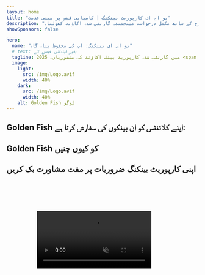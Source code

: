 ```yaml
---
layout: home
title: "یو اے ای کارپوریٹ بینکنگ | کامیابی فیس پر مبنی خدمت"
description: "پریمیم ملٹی کرنسی کارپوریٹ اکاؤنٹس بغیر کسی ابتدائی فیس کے - صرف منظوری کے بعد ادائیگی کریں۔ 96% کامیابی کی شرح کے ساتھ مکمل درخواست مینجمنٹ۔ گارنٹی شدہ اکاؤنٹ کھولنا۔"
showSponsors: false

hero:
  name: "یو اے ای بینکنگ: آپ کی محفوظ پناہ گاہ"
  # text: بغیر ابتدائی فیس کے
  tagline: 2025 میں گارنٹی شدہ کارپوریٹ بینک اکاؤنٹ کی منظوریاں۔ <span class="hl">بغیر ابتدائی فیس کے</span> - صرف منظوری کے بعد ادائیگی کریں۔ 96% کامیابی کی شرح۔
  image:
    light:
      src: /img/Logo.avif
      width: 40%
    dark:
      src: /img/Logo.avif
      width: 40%
    alt: Golden Fish لوگو
---
```


<FeatureCards :features="[
  {
    title: 'گارنٹی شدہ اکاؤنٹ منظوریاں',
    bullet: '✓',
    items: [
      'پہلے اکاؤنٹ کی منظوری کے لیے دو ماہ کی گارنٹی',
      'دوسرے اکاؤنٹ کے لیے تین ماہ کی گارنٹی',
      'معیاری بزنس پلان کی تیاری',
      'جامع ڈیو ڈیلیجنس سپورٹ',
      'بینک سے براہ راست رابطے کی حکمت عملی',
      'مکمل بینکنگ پیکج سیٹ اپ'
    ],
    linkText: 'Learn more',
    link: '../../corporate-banking-services/guaranteed-account-approvals',
    icon: {
      light: '/video/iStock-2186765808.mp4',
      dark: '/video/iStock-2166377244.mp4',
      alt: 'بینکنگ تقاضے',
    }
  },
]" />

<FeatureCards :features="[
  {
    title: 'ہائی رسک بزنس کے لیے یو اے ای بینک اکاؤنٹس',
    items: [
      'اینہانسڈ ڈیو ڈیلیجنس (EDD) پر ماہرانہ رہنمائی',
      'لین دین کی نگرانی اور رسک مینجمنٹ',
      'کمپلائنس پالیسیز اور طریقہ کار کا سیٹ اپ',
      'بینک تعلقات کی انتظامیہ',
      'باقاعدہ کمپلائنس اپ ڈیٹس اور آڈٹس',
      'اکاؤنٹ سیکیورٹی کے لیے ہنگامی منصوبہ بندی'
    ],
    linkText: 'Learn more',
    link: '../../corporate-banking-services/UAE-Bank-Accounts-for-High-Risk-Business',
    icon: {
      light: '/img/iStock-1333000394.avif',
      dark: '/img/iStock-584576538.avif',
      alt: 'بینکنگ خدمات',
    }
  },
  {
    title: 'کمپلائنٹ رہیں: اپنے یو اے ای بزنس کو محفوظ رکھیں',
    items: [
      'ممکنہ خطرات کی شناخت کے لیے باقاعدہ کمپلائنس آڈٹس',
      'سرکاری منظوریوں کے لیے مکمل PRO خدمات',
      'لائسنس تجدید مینجمنٹ اور الرٹس',
      'بینکنگ مشاورت اور اکاؤنٹ دیکھ بھال',
      'VAT اور ESR کمپلائنس سپورٹ',
      'ملازم ویزا اور لیبر قانون کی تعمیل',
      'ریگولیٹری اپ ڈیٹس پر تربیتی ورکشاپس'
    ],
    linkText: 'Learn more',
    link: '../../company-registration/Protect-Your-Business',
    icon: {
      light: '/img/iStock-1382278859.jpg',
      dark: '/img/iStock-1867623684.jpg',
      alt: 'بینکنگ خدمات',
    }
  },
  {
    title: 'یو اے ای کارپوریٹ بینکنگ کے فوائد',
    items: [
      'موڈیز کی **Aa2** ریٹنگ کے ساتھ مضبوط بینکنگ نظام',
      '**1980 سے مستحکم USD ایکسچینج ریٹ**',
      'سرمایہ کی نقل و حرکت پر کوئی پابندی نہیں',
      'US$184 بلین سے زیادہ غیر ملکی ذخائر',
      'سیاسی اور معاشی استحکام',
      'حکومت کی پشت پناہی والا بینکنگ نظام',
      'عالمی معیار کی ڈیجیٹل بینکنگ'
    ],
    linkText: 'Learn more',
    link: '../../company-registration/banking',
    icon: {
      light: '/img/iStock-1032707788.jpg',
      dark: '/img/iStock-1152367067.avif',
      alt: 'بینکنگ کا عمل',
    }
  }
]" />

## Golden Fish اپنے کلائنٹس کو ان بینکوں کی سفارش کرتا ہے:

<!--@include: /../../include/recommended-banks.md-->

## Golden Fish کو کیوں چنیں

<BenefitsList :features="[
  {
    icon: '🏢',
    title: 'متحدہ عرب امارات میں مقامی مہارت',
    text: 'دبئی میں وقف شدہ ماہرین عمل کے ہر مرحلے میں ماہرانہ رہنمائی فراہم کرتے ہیں۔'
  },
  {
    icon: '📊',
    title: 'ثابت شدہ کامیابی کی شرح',
    text: 'ہماری پریمیم پروسیسنگ کے ذریعے سینکڑوں ویزا، بینک اکاؤنٹس، اور کمپنی رجسٹریشنز کے ساتھ 90% سے زیادہ منظوری کی شرح۔'
  },
  {
    icon: '💸',
    title: '**کامیابی پر مبنی فیس**',
    text: '[صرف منظوری کے بعد ادائیگی کریں](/uae-business/benefits/success-based-fees)۔ کوئی چھپی ہوئی لاگت نہیں، مکمل شفافیت۔'
  },
]" />

## اپنی کارپوریٹ بینکنگ ضروریات پر مفت مشاورت بک کریں

<video  autoplay muted playsinline style="padding: 80px" >
  <source src="/video/iStock-2185918790.mp4" type="video/mp4">
</video>

<ContactFormModal 
  formName="Banking [offer]" 
  buttonText="مفت مشاورت حاصل کریں" 
  categoryLabel="درکار معاونت کی سطح: *" 
  categoryPlaceholderText="اپنی معاونت کی سطح منتخب کریں"
  messageLabel="ہماری مشاورت کی تیاری میں ہماری مدد کریں (تجویز کردہ)"
  messagePlaceholderText="ہمیں اپنے کاروبار کی نوعیت، آپریشن کے دائرہ کار، متوقع لین دین کی مقدار، اور کسی خاص بینکنگ ضروریات (ملٹی کرنسی، تجارتی فنانس، وغیرہ) کے بارے میں بتائیں"
  :services="[
  'بنیادی — صرف ضروری دستاویزات اور اکاؤنٹ کھولنے کی مشاورت',
  'معیاری — مکمل دستاویزات اور تمام بینکنگ مراحل میں رہنمائی',
  'جامع — آپ کی کم سے کم شمولیت کے ساتھ مکمل سروس بینکنگ سیٹ اپ',
  'حسب ضرورت — زیادہ حجم کے لین دین یا ملٹی جورسڈکشنل سٹرکچر پر تبادلہ خیال کی ضرورت',
  ]"
/>